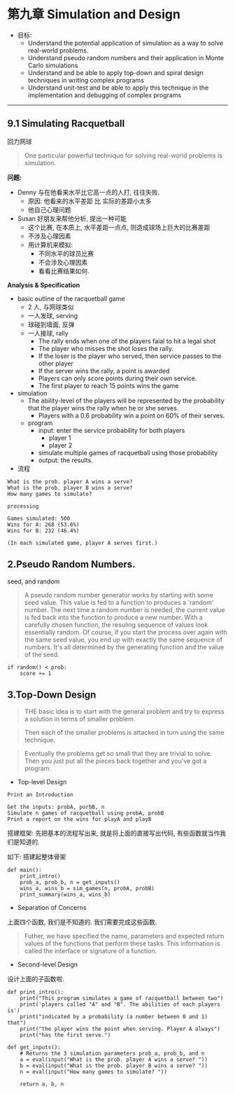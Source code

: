 # 第九章 Simulation and Design

- 目标:
    - Understand the potential application of simulation as a way to solve real-world problems.
    - Understand pseudo random numbers and their application in Monte Carlo simulations
    - Understand and be able to apply top-down and spiral design techniques in writing complex programs
    - Understand unit-test and be able to apply this technique in the implementation and debugging of complex programs

---

## 9.1 Simulating Racquetball

回力网球

> One particular powerful technique for solving real-world problems is simulation.

**问题:**

- Denny 与在他看来水平比它高一点的人打, 往往失败.
    - 原因: 他看来的水平差距 比 实际的差距小太多
    - 他自己心理问题
- Susan 好朋友来帮他分析, 提出一种可能
    - 这个比赛, 在本质上, 水平差距一点点, 则造成球场上巨大的比赛差距
    - 不涉及心理因素
    - 用计算机来模拟:
        - 不同水平的球员比赛
        - 不会涉及心理因素
        - 看看比赛结果如何.

**Analysis & Specification**

- basic outline of the racquetball game
    - 2 人, 与网球类似
    - 一人发球, serving
    - 球碰到墙面, 反弹
    - 一人接球, rally
        - The rally ends when one of the players faial to hit a legal shot
        - The player who misses the shot loses the rally.
        - If the loser is the player who served, then service passes to the other player
        - If the server wins the rally, a point is awarded
        - Players can only score points during their own service.
        - The first player to reach 15 points wins the game
- simulation
    - The ability-level of the players will be represented by the probability that the player wins the rally when he or she serves.
        - Players with a 0.6 probability win a point on 60% of their serves.
    - program
        - input: enter the service probability for both players
            - player 1
            - player 2
        - simulate multiple games of racquetball using those probability
        - output: the results.
- 流程

```
What is the prob. player A wins a serve?
What is the prob. player B wins a serve?
How many games to simulate?

processing

Games simulated: 500
Wins for A: 268 (53.6%)
Wins for B: 232 (46.4%)

(In each simulated game, player A serves first.)
```

## 2.Pseudo Random Numbers.

seed, and random

> A pseudo random number generator works by starting with some seed value. This value is fed to a function to produces a 'random' number. The next time a random number is needed, the current value is fed back into the function to produce a new number. With a carefully chosen function, the resuling sequence of values look essentially random. Of course, if you start the process over again with the same seed value, you end up with exactly the same sequence of numbers. It's all determined by the generating function and the value of the seed.

```
if random() < prob:
    score += 1
```

## 3.Top-Down Design  

> THE basic idea is to start with the general problem and try to express a solution in terms of smaller problem.

> Then each of the smaller problems is attacked in turn using the same technique.

> Eventually the problems get so small that they are trivial to solve. Then you just put all the pieces back together and you've got a program.

- Top-level Design

```
Print an Introduction

Get the inputs: probA, porbB, n
Simulate n games of racquetball using probA, probB
Print a report on the wins for playA and playB
```

搭建框架: 先把基本的流程写出来, 就是将上面的直接写出代码, 有些函数就当作我们是知道的.

如下: 搭建起整体骨架

```
def main():
    print_intro()
    prob_a, prob_b, n = get_inputs()
    wins_a, wins_b = sim_games(n, probA, probB)
    print_summary(wins_a, wins_b)
```

- Separation of Concerns

上面四个函数, 我们是不知道的. 我们需要完成这些函数.  

> Futher, we have specified the name, parameters and expected return values of the functions that perform these tasks. This information is called the interface or signature of a function.

- Second-level Design

设计上面的子函数啦.  

```
def print_intro():
    print("This program simulates a game of racquetball between two")
    print('players called "A" and "B". The abilities of each players is')
    print("indicated by a probability (a number between 0 and 1) that")
    print("the player wins the point when serving. Player A always")
    print("has the first serve.")

def get_inputs():
    # Returns the 3 simulation parameters prob_a, prob_b, and n
    a = eval(input("What is the prob. player A wins a serve? "))
    b = eval(input("What is the prob. player B wins a serve? "))
    n = eval(input("How many games to simulate? "))

    return a, b, n
```
